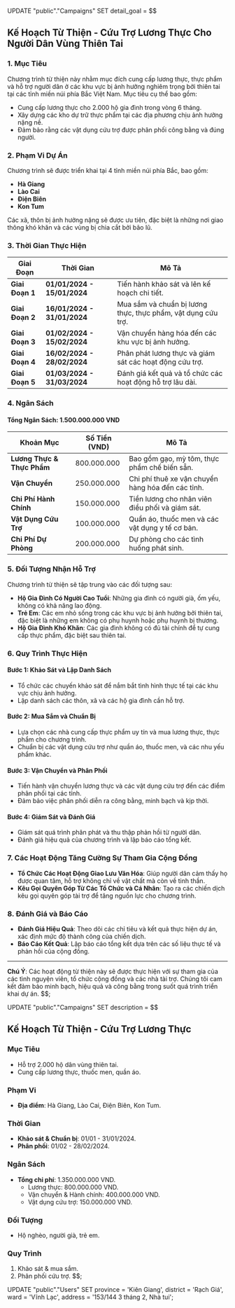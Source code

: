UPDATE "public"."Campaigns"
SET detail_goal = $$ 
## **Kế Hoạch Từ Thiện - Cứu Trợ Lương Thực Cho Người Dân Vùng Thiên Tai**

### **1. Mục Tiêu**

Chương trình từ thiện này nhằm mục đích cung cấp lương thực, thực phẩm và hỗ trợ người dân ở các khu vực bị ảnh hưởng nghiêm trọng bởi thiên tai tại các tỉnh miền núi phía Bắc Việt Nam. Mục tiêu cụ thể bao gồm:

- Cung cấp lương thực cho 2.000 hộ gia đình trong vòng 6 tháng.
- Xây dựng các kho dự trữ thực phẩm tại các địa phương chịu ảnh hưởng nặng nề.
- Đảm bảo rằng các vật dụng cứu trợ được phân phối công bằng và đúng người.

### **2. Phạm Vi Dự Án**

Chương trình sẽ được triển khai tại 4 tỉnh miền núi phía Bắc, bao gồm:

- **Hà Giang**
- **Lào Cai**
- **Điện Biên**
- **Kon Tum**

Các xã, thôn bị ảnh hưởng nặng sẽ được ưu tiên, đặc biệt là những nơi giao thông khó khăn và các vùng bị chia cắt bởi bão lũ.

### **3. Thời Gian Thực Hiện**

| **Giai Đoạn**       | **Thời Gian**                | **Mô Tả**                                                         |
|---------------------|------------------------------|------------------------------------------------------------------|
| **Giai Đoạn 1**      | **01/01/2024 - 15/01/2024**   | Tiến hành khảo sát và lên kế hoạch chi tiết.                      |
| **Giai Đoạn 2**      | **16/01/2024 - 31/01/2024**   | Mua sắm và chuẩn bị lương thực, thực phẩm, vật dụng cứu trợ.      |
| **Giai Đoạn 3**      | **01/02/2024 - 15/02/2024**   | Vận chuyển hàng hóa đến các khu vực bị ảnh hưởng.                |
| **Giai Đoạn 4**      | **16/02/2024 - 28/02/2024**   | Phân phát lương thực và giám sát các hoạt động cứu trợ.          |
| **Giai Đoạn 5**      | **01/03/2024 - 31/03/2024**   | Đánh giá kết quả và tổ chức các hoạt động hỗ trợ lâu dài.         |

### **4. Ngân Sách**

#### **Tổng Ngân Sách: 1.500.000.000 VND**

| **Khoản Mục**             | **Số Tiền (VND)**   | **Mô Tả**                                            |
|---------------------------|---------------------|----------------------------------------------------|
| **Lương Thực & Thực Phẩm** | 800.000.000         | Bao gồm gạo, mỳ tôm, thực phẩm chế biến sẵn.       |
| **Vận Chuyển**            | 250.000.000         | Chi phí thuê xe vận chuyển hàng hóa đến các tỉnh.  |
| **Chi Phí Hành Chính**    | 150.000.000         | Tiền lương cho nhân viên điều phối và giám sát.    |
| **Vật Dụng Cứu Trợ**      | 100.000.000         | Quần áo, thuốc men và các vật dụng y tế cơ bản.     |
| **Chi Phí Dự Phòng**      | 200.000.000         | Dự phòng cho các tình huống phát sinh.             |

### **5. Đối Tượng Nhận Hỗ Trợ**

Chương trình từ thiện sẽ tập trung vào các đối tượng sau:

- **Hộ Gia Đình Có Người Cao Tuổi**: Những gia đình có người già, ốm yếu, không có khả năng lao động.
- **Trẻ Em**: Các em nhỏ sống trong các khu vực bị ảnh hưởng bởi thiên tai, đặc biệt là những em không có phụ huynh hoặc phụ huynh bị thương.
- **Hộ Gia Đình Khó Khăn**: Các gia đình không có đủ tài chính để tự cung cấp thực phẩm, đặc biệt sau thiên tai.

### **6. Quy Trình Thực Hiện**

#### **Bước 1: Khảo Sát và Lập Danh Sách**

- Tổ chức các chuyến khảo sát để nắm bắt tình hình thực tế tại các khu vực chịu ảnh hưởng.
- Lập danh sách các thôn, xã và các hộ gia đình cần hỗ trợ.

#### **Bước 2: Mua Sắm và Chuẩn Bị**

- Lựa chọn các nhà cung cấp thực phẩm uy tín và mua lương thực, thực phẩm cho chương trình.
- Chuẩn bị các vật dụng cứu trợ như quần áo, thuốc men, và các nhu yếu phẩm khác.

#### **Bước 3: Vận Chuyển và Phân Phối**

- Tiến hành vận chuyển lương thực và các vật dụng cứu trợ đến các điểm phân phối tại các tỉnh.
- Đảm bảo việc phân phối diễn ra công bằng, minh bạch và kịp thời.

#### **Bước 4: Giám Sát và Đánh Giá**

- Giám sát quá trình phân phát và thu thập phản hồi từ người dân.
- Đánh giá hiệu quả của chương trình và lập báo cáo tổng kết.

### **7. Các Hoạt Động Tăng Cường Sự Tham Gia Cộng Đồng**

- **Tổ Chức Các Hoạt Động Giao Lưu Văn Hóa**: Giúp người dân cảm thấy họ được quan tâm, hỗ trợ không chỉ về vật chất mà còn về tinh thần.
- **Kêu Gọi Quyên Góp Từ Các Tổ Chức và Cá Nhân**: Tạo ra các chiến dịch kêu gọi quyên góp tài trợ để tăng nguồn lực cho chương trình.

### **8. Đánh Giá và Báo Cáo**

- **Đánh Giá Hiệu Quả**: Theo dõi các chỉ tiêu và kết quả thực hiện dự án, xác định mức độ thành công của chiến dịch.
- **Báo Cáo Kết Quả**: Lập báo cáo tổng kết dựa trên các số liệu thực tế và phản hồi của cộng đồng.

---

**Chú Ý**: Các hoạt động từ thiện này sẽ được thực hiện với sự tham gia của các tình nguyện viên, tổ chức cộng đồng và các nhà tài trợ. Chúng tôi cam kết đảm bảo minh bạch, hiệu quả và công bằng trong suốt quá trình triển khai dự án.
$$;

UPDATE "public"."Campaigns"
SET description = $$ 
## **Kế Hoạch Từ Thiện - Cứu Trợ Lương Thực**

### **Mục Tiêu**
- Hỗ trợ 2.000 hộ dân vùng thiên tai.
- Cung cấp lương thực, thuốc men, quần áo.

### **Phạm Vi**
- **Địa điểm**: Hà Giang, Lào Cai, Điện Biên, Kon Tum.

### **Thời Gian**
- **Khảo sát & Chuẩn bị**: 01/01 - 31/01/2024.
- **Phân phối**: 01/02 - 28/02/2024.

### **Ngân Sách** 
- **Tổng chi phí**: 1.350.000.000 VND.
  - Lương thực: 800.000.000 VND.
  - Vận chuyển & Hành chính: 400.000.000 VND.
  - Vật dụng cứu trợ: 150.000.000 VND.

### **Đối Tượng**  
- Hộ nghèo, người già, trẻ em.

### **Quy Trình**  
1. Khảo sát & mua sắm.
2. Phân phối cứu trợ.
$$;

UPDATE "public"."Users"
SET 
    province = 'Kiên Giang',
    district = 'Rạch Giá',
    ward = 'Vĩnh Lạc',
    address = '153/144 3 tháng 2, Nhà tui';